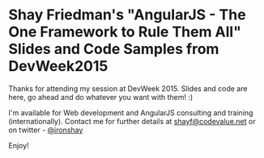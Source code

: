 # Shay Friedman's "AngularJS - The One Framework to Rule Them All" Slides and Code Samples from DevWeek2015

Thanks for attending my session at DevWeek 2015. Slides and code are here, go ahead and do whatever you want with them! :)

I'm available for Web development and AngularJS consulting and training (internationally). Contact me for further details at [shayf@codevalue.net] or on twitter - [@ironshay]
 
 Enjoy!

[shayf@codevalue.net]:mailto:shayf@codevalue.net
[@ironshay]:http://twitter.com/ironshay